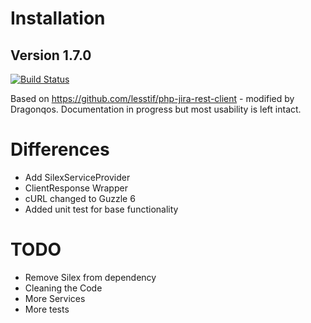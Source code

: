 # Installation
## Version 1.7.0

[![Build Status](https://travis-ci.org/Dragonqos/php-jira-rest-client.svg?branch=master)](https://travis-ci.org/Dragonqos/php-jira-rest-client)

Based on https://github.com/lesstif/php-jira-rest-client - modified by Dragonqos.
Documentation in progress but most usability is left intact.

# Differences
* Add SilexServiceProvider
* ClientResponse Wrapper
* cURL changed to Guzzle 6
* Added unit test for base functionality

# TODO
* Remove Silex from dependency
* Cleaning the Code
* More Services
* More tests
